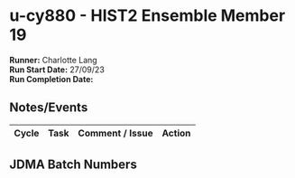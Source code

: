 # u-cy880 - HIST2 Ensemble Member 19

**Runner:**  Charlotte Lang  
**Run Start Date:** 27/09/23  
**Run Completion Date:**  

## Notes/Events

| Cycle | Task | Comment / Issue | Action |
| ---   | ---  | ---             | ---    |

## JDMA Batch Numbers
